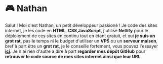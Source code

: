 # 🎮 Nathan

Salut ! Moi c'est Nathan, un petit développeur passioné ! Je code des sites internet, je les code en **HTML**, **CSS**,**JavaScript**, j'utilise **Netlify** pour le déploiement de ces sites en continu tout en étant gratuit, et oui **je suis un grot rat**, pas le temps ni le budget d'utiliser un **VPS** ou un **serveur maison**, bref à part être un **grot rat**, je le conseille fortement, vous pouvez l'essayer **[ici](https://www.netlify.com)**. Je n'ai rien d'autre a dire à part **regarder mes dépôt GitHub** pour **retrouver le code source de mes sites internet ainsi que leur URL**.
